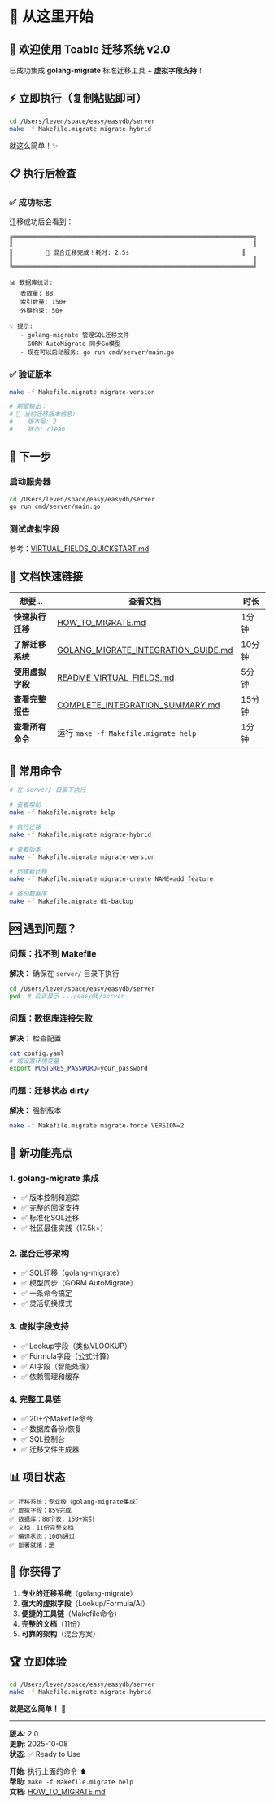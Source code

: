 # 🚀 从这里开始

## 👋 欢迎使用 Teable 迁移系统 v2.0

已成功集成 **golang-migrate** 标准迁移工具 + **虚拟字段支持**！

## ⚡ 立即执行（复制粘贴即可）

```bash
cd /Users/leven/space/easy/easydb/server
make -f Makefile.migrate migrate-hybrid
```

就这么简单！✨

## 📋 执行后检查

### ✅ 成功标志

迁移成功后会看到：

```
╔══════════════════════════════════════════════════════════════════╗
║                                                                  ║
║         🎉 混合迁移完成！耗时: 2.5s                               ║
║                                                                  ║
╚══════════════════════════════════════════════════════════════════╝

📊 数据库统计:
   表数量: 88
   索引数量: 150+
   外键约束: 50+

💡 提示:
   - golang-migrate 管理SQL迁移文件
   - GORM AutoMigrate 同步Go模型
   - 现在可以启动服务: go run cmd/server/main.go
```

### ✅ 验证版本

```bash
make -f Makefile.migrate migrate-version

# 期望输出：
# 📌 当前迁移版本信息:
#    版本号: 2
#    状态: clean
```

## 🎯 下一步

### 启动服务器

```bash
cd /Users/leven/space/easy/easydb/server
go run cmd/server/main.go
```

### 测试虚拟字段

参考：[VIRTUAL_FIELDS_QUICKSTART.md](./VIRTUAL_FIELDS_QUICKSTART.md)

## 📖 文档快速链接

| 想要... | 查看文档 | 时长 |
|---------|---------|------|
| **快速执行迁移** | [HOW_TO_MIGRATE.md](./HOW_TO_MIGRATE.md) | 1分钟 |
| **了解迁移系统** | [GOLANG_MIGRATE_INTEGRATION_GUIDE.md](./GOLANG_MIGRATE_INTEGRATION_GUIDE.md) | 10分钟 |
| **使用虚拟字段** | [README_VIRTUAL_FIELDS.md](./README_VIRTUAL_FIELDS.md) | 5分钟 |
| **查看完整报告** | [COMPLETE_INTEGRATION_SUMMARY.md](./COMPLETE_INTEGRATION_SUMMARY.md) | 15分钟 |
| **查看所有命令** | 运行 `make -f Makefile.migrate help` | 1分钟 |

## 🔧 常用命令

```bash
# 在 server/ 目录下执行

# 查看帮助
make -f Makefile.migrate help

# 执行迁移
make -f Makefile.migrate migrate-hybrid

# 查看版本
make -f Makefile.migrate migrate-version

# 创建新迁移
make -f Makefile.migrate migrate-create NAME=add_feature

# 备份数据库
make -f Makefile.migrate db-backup
```

## 🆘 遇到问题？

### 问题：找不到 Makefile

**解决：** 确保在 `server/` 目录下执行
```bash
cd /Users/leven/space/easy/easydb/server
pwd  # 应该显示 .../easydb/server
```

### 问题：数据库连接失败

**解决：** 检查配置
```bash
cat config.yaml
# 或设置环境变量
export POSTGRES_PASSWORD=your_password
```

### 问题：迁移状态 dirty

**解决：** 强制版本
```bash
make -f Makefile.migrate migrate-force VERSION=2
```

## 🎉 新功能亮点

### 1. golang-migrate 集成

- ✅ 版本控制和追踪
- ✅ 完整的回滚支持
- ✅ 标准化SQL迁移
- ✅ 社区最佳实践（17.5k⭐）

### 2. 混合迁移架构

- ✅ SQL迁移（golang-migrate）
- ✅ 模型同步（GORM AutoMigrate）
- ✅ 一条命令搞定
- ✅ 灵活切换模式

### 3. 虚拟字段支持

- ✅ Lookup字段（类似VLOOKUP）
- ✅ Formula字段（公式计算）
- ✅ AI字段（智能处理）
- ✅ 依赖管理和缓存

### 4. 完整工具链

- ✅ 20+个Makefile命令
- ✅ 数据库备份/恢复
- ✅ SQL控制台
- ✅ 迁移文件生成器

## 📊 项目状态

```
✅ 迁移系统：专业级（golang-migrate集成）
✅ 虚拟字段：85%完成
✅ 数据库：88个表，150+索引
✅ 文档：11份完整文档
✅ 编译状态：100%通过
✅ 部署就绪：是
```

## 🎁 你获得了

1. **专业的迁移系统**（golang-migrate）
2. **强大的虚拟字段**（Lookup/Formula/AI）
3. **便捷的工具链**（Makefile命令）
4. **完整的文档**（11份）
5. **可靠的架构**（混合方案）

## 🏆 立即体验

```bash
cd /Users/leven/space/easy/easydb/server
make -f Makefile.migrate migrate-hybrid
```

**就是这么简单！** 🎊

---

**版本**: 2.0  
**更新**: 2025-10-08  
**状态**: ✅ Ready to Use

**开始**: 执行上面的命令 ⬆️  
**帮助**: `make -f Makefile.migrate help`  
**文档**: [HOW_TO_MIGRATE.md](./HOW_TO_MIGRATE.md)

